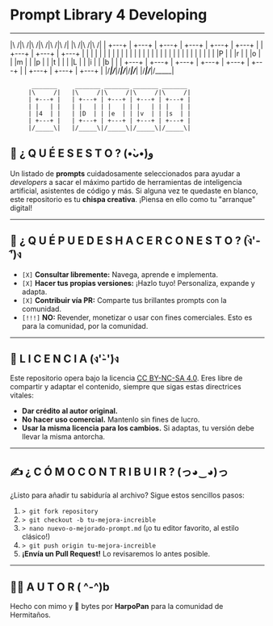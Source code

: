 # Prompt Library 4 Developing
                                                                            
 _______ _______ _______ _______ _______ _______     _______ _______ _______ 
|\     /|\     /|\     /|\     /|\     /|\     /|   |\     /|\     /|\     /|
| +---+ | +---+ | +---+ | +---+ | +---+ | +---+ |   | +---+ | +---+ | +---+ |
| |   | | |   | | |   | | |   | | |   | | |   | |   | |   | | |   | | |   | |
| |P  | | |r  | | |o  | | |m  | | |p  | | |t  | |   | |L  | | |i  | | |b  | |
| +---+ | +---+ | +---+ | +---+ | +---+ | +---+ |   | +---+ | +---+ | +---+ |
|/_____\|/_____\|/_____\|/_____\|/_____\|/_____\|   |/_____\|/_____\|/_____\|
                                                                             
                                                                            
          _______     _______ _______ _______ _______                        
         |\     /|   |\     /|\     /|\     /|\     /|                       
         | +---+ |   | +---+ | +---+ | +---+ | +---+ |                       
         | |   | |   | |   | | |   | | |   | | |   | |                       
         | |4  | |   | |D  | | |e  | | |v  | | |s  | |                       
         | +---+ |   | +---+ | +---+ | +---+ | +---+ |                       
         |/_____\|   |/_____\|/_____\|/_____\|/_____\|                       
                                                                    
## 🚀 ¿ Q U É   E S   E S T O ?  (•̀ᴗ•́)و

Un listado de **prompts** cuidadosamente seleccionados para ayudar a *developers* a sacar el máximo partido de herramientas de inteligencia artificial, asistentes de código y más. Si alguna vez te quedaste en blanco, este repositorio es tu **chispa creativa**. ¡Piensa en ello como tu "arranque" digital!

---

## 🔄 ¿ Q U É   P U E D E S   H A C E R   C O N   E S T O ?  (ง︡'-'︠)ง

* `[X]` **Consultar libremente:** Navega, aprende e implementa.
* `[X]` **Hacer tus propias versiones:** ¡Hazlo tuyo! Personaliza, expande y adapta.
* `[X]` **Contribuir vía PR:** Comparte tus brillantes prompts con la comunidad.
* `[!!!]` **NO:** Revender, monetizar o usar con fines comerciales. Esto es para la comunidad, por la comunidad.

---

## 🧾 L I C E N C I A   (ง'̀-'́)ง

Este repositorio opera bajo la licencia [CC BY-NC-SA 4.0](LICENSE.md). Eres libre de compartir y adaptar el contenido, siempre que sigas estas directrices vitales:

* **Dar crédito al autor original.**
* **No hacer uso comercial.** Mantenlo sin fines de lucro.
* **Usar la misma licencia para los cambios.** Si adaptas, tu versión debe llevar la misma antorcha.

---

## ✍️ ¿ C Ó M O   C O N T R I B U I R ?  (っ◕‿◕)っ

¿Listo para añadir tu sabiduría al archivo? Sigue estos sencillos pasos:

1.  `> git fork repository`
2.  `> git checkout -b tu-mejora-increible`
3.  `> nano nuevo-o-mejorado-prompt.md` (¡o tu editor favorito, al estilo clásico!)
4.  `> git push origin tu-mejora-increible`
5.  **¡Envía un Pull Request!** Lo revisaremos lo antes posible.

---

## 👨‍💻 A U T O R   ( ^-^)b

Hecho con mimo y 💾 bytes por **HarpoPan** para la comunidad de Hermitaños.
